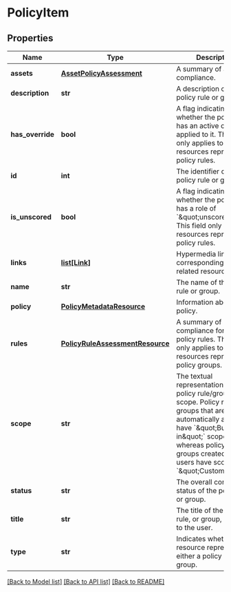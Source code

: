 # PolicyItem

## Properties
Name | Type | Description | Notes
------------ | ------------- | ------------- | -------------
**assets** | [**AssetPolicyAssessment**](AssetPolicyAssessment.md) | A summary of asset compliance. | [optional] 
**description** | **str** | A description of the policy rule or group. | [optional] 
**has_override** | **bool** | A flag indicating whether the policy rule has an active override applied to it. This field only applies to resources representing policy rules.  | [optional] 
**id** | **int** | The identifier of the policy rule or group. | [optional] 
**is_unscored** | **bool** | A flag indicating whether the policy rule has a role of &#x60;\&quot;unscored\&quot;&#x60;. This field only applies to resources representing policy rules. | [optional] 
**links** | [**list[Link]**](Link.md) | Hypermedia links to corresponding or related resources. | [optional] 
**name** | **str** | The name of the policy rule or group. | [optional] 
**policy** | [**PolicyMetadataResource**](PolicyMetadataResource.md) | Information about the policy. | [optional] 
**rules** | [**PolicyRuleAssessmentResource**](PolicyRuleAssessmentResource.md) | A summary of rule compliance for multiple policy rules. This field only applies to resources representing policy groups. | [optional] 
**scope** | **str** | The textual representation of the policy rule/group scope. Policy rules or groups that are automatically available have &#x60;\&quot;Built-in\&quot;&#x60; scope, whereas policy rules or groups created by users have scope as &#x60;\&quot;Custom\&quot;&#x60;. | [optional] 
**status** | **str** | The overall compliance status of the policy rule or group. | [optional] 
**title** | **str** | The title of the policy rule, or group, as visible to the user. | [optional] 
**type** | **str** | Indicates whether the resource represents either a policy rule or group. | [optional] 

[[Back to Model list]](../README.md#documentation-for-models) [[Back to API list]](../README.md#documentation-for-api-endpoints) [[Back to README]](../README.md)


